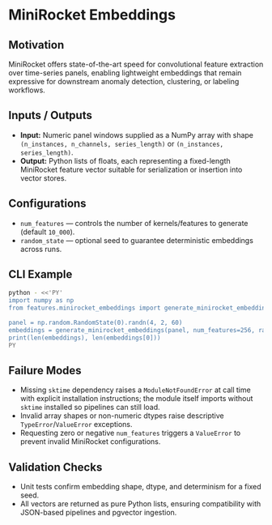 # MiniRocket Embeddings

## Motivation
MiniRocket offers state-of-the-art speed for convolutional feature extraction over time-series panels, enabling lightweight embeddings that remain expressive for downstream anomaly detection, clustering, or labeling workflows.

## Inputs / Outputs
* **Input:** Numeric panel windows supplied as a NumPy array with shape `(n_instances, n_channels, series_length)` or `(n_instances, series_length)`.
* **Output:** Python lists of floats, each representing a fixed-length MiniRocket feature vector suitable for serialization or insertion into vector stores.

## Configurations
* `num_features` — controls the number of kernels/features to generate (default `10_000`).
* `random_state` — optional seed to guarantee deterministic embeddings across runs.

## CLI Example
```bash
python - <<'PY'
import numpy as np
from features.minirocket_embeddings import generate_minirocket_embeddings

panel = np.random.RandomState(0).randn(4, 2, 60)
embeddings = generate_minirocket_embeddings(panel, num_features=256, random_state=7)
print(len(embeddings), len(embeddings[0]))
PY
```

## Failure Modes
* Missing `sktime` dependency raises a `ModuleNotFoundError` at call time with explicit installation instructions; the module itself imports without `sktime` installed so pipelines can still load.
* Invalid array shapes or non-numeric dtypes raise descriptive `TypeError`/`ValueError` exceptions.
* Requesting zero or negative `num_features` triggers a `ValueError` to prevent invalid MiniRocket configurations.

## Validation Checks
* Unit tests confirm embedding shape, dtype, and determinism for a fixed seed.
* All vectors are returned as pure Python lists, ensuring compatibility with JSON-based pipelines and pgvector ingestion.

